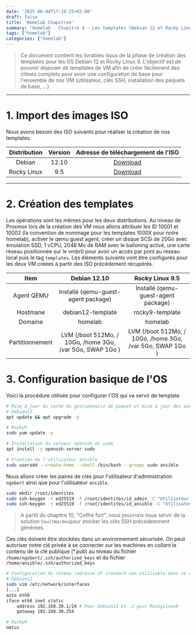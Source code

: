 ```yaml
---
date: '2025-06-04T17:19:25+02:00'
draft: false
title: 'Homelab Chapitre4'
summary: "Homelab - Chapitre 4 - Les templates (Debian 12 et Rocky Linux 9)"
tags: ["homelab"]
categories: ["homelab"]
---
```


> Ce document contient les livrables issus de la phase de création des templates pour les OS Debian 12 et Rocky Linux 9. L'objectif est de pouvoir disposer de templates de VM afin de créer facilement des clônes complets pour avoir une configuration de base pour l'ensemble de nos VM (utilisateur, clés SSH, installation des paquets de base, ...)

---

# 1. Import des images ISO

Nous avons besoin des ISO suivants pour réaliser la création de nos templates.

| Distribution      | Version     | Adresse de téléchargement de l'ISO
|:-:    |:-:    |:-:
| Debian     | 12.10      | [Download]()
| Rocky Linux     | 9.5      | [Download](https://download.rockylinux.org/pub/rocky/9/isos/x86_64/Rocky-9.5-x86_64-dvd.iso)

---

# 2. Création des templates

Les opérations sont les mêmes pour les deux distributions. Au niveau de Proxmox lors de la création des VM nous allons attribuer les ID 10001 et 10002 (la convention de nommage pour les templates 1000X pour notre homelab), activer le qemu guest agent, créer un disque SCSi de 20Go avec émulation SSD, 1 vCPU, 2048 Mo de RAM avec le balloning activé, une carte réseau positionnée sur le vmbr0 pour avoir un accés par pont au réseau local puis le tag `templates`. Les éléments suivants vont être configurés pour les deux VM créées à partir des ISO précédement récupérés.

| Item      | Debian 12.10     | Rocky Linux 9.5
|:-:    |:-:    |:-:
| Agent QEMU   | Installé (qemu-guest-agent package)     | Installé (qemu-guest-agent package) 
| Hostmane     | debian12-template      | rocky9-template
| Domaine      | homelab                | homelab
| Partitionnement     | LVM (/boot 512Mo, / 10Go, /home 3Go, /var 5Go, SWAP 1Go )      | LVM (/boot 512Mo, / 10Go, /home 3Go, /var 5Go, SWAP 1Go )

# 3. Configuration basique de l'OS

Voici la procédure utilisée pour configurer l'OS qui va servir de template

```bash
# Mise à jour du cache du gestionnaire de paquet et mise à jour des packages
# Debian12
apt update && apt upgrade -y

# Rocky9
sudo yum update -y
```

```bash
# Installation du serveur openssh et sudo
apt install -y openssh-server sudo
```

```bash
# Création de l'utilisateur ansible
sudo useradd --create-home --shell /bin/bash --groups sudo ansible
```

Nous allons créer les paires de clés pour l'utilisateur d'administration `ngobert` ainsi que pour l'utilisateur `ansible`.

```bash
sudo mkdir /root/identites
sudo ssh-keygen -t ed25519 -f /root/identites/id_admin -C "Utilisateur d'administration"
sudo ssh-keygen -t ed25519 -f /root/identites/id_ansible -C "Utilisateur Ansible"
```

> A partit du chapitre 10, "Coffre fort", nous pourrons nous servir de la solution `VaultWarden`pour stocker les clés SSH précédemment générées.

Ces clés doivent être stockées dans un environnement sécurisée. On peut autoriser notre clé privée à se connecter sur les machines en collant le contenu de la clé publique (*.pub) au niveau du fichier `/home/ngobert/.ssh/authorized_keys` et du fichier `/home/ansible/.ssh/authorized_keys`

```bash
# Configuration du réseau (adresse IP standard non utilisable dans ce contexte)
# Debian12
sudo vim /etc/network/interfaces
[...]
auto eth0
iface eth0 inet static
    address 192.168.30.1/24 # Pour Debian12 et .2 pour RockyLinux9
    gateway 192.168.30.254

# Rocky9
nmtui
```